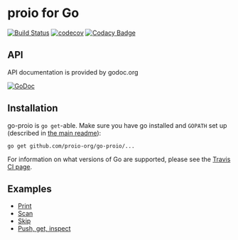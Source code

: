 # proio for Go
[![Build Status](https://travis-ci.org/proio-org/go-proio.svg?branch=master)](https://travis-ci.org/proio-org/go-proio)
[![codecov](https://codecov.io/gh/proio-org/go-proio/branch/master/graph/badge.svg)](https://codecov.io/gh/proio-org/go-proio)
[![Codacy Badge](https://api.codacy.com/project/badge/Grade/d56ae16ac3f848a3a91ee699c79a30cc)](https://www.codacy.com/project/decibelcooper/go-proio/dashboard?utm_source=github.com&amp;utm_medium=referral&amp;utm_content=proio-org/go-proio&amp;utm_campaign=Badge_Grade_Dashboard)

## API
API documentation is provided by godoc.org

[![GoDoc](https://godoc.org/github.com/proio-org/go-proio?status.svg)](https://godoc.org/github.com/proio-org/go-proio)

## Installation
go-proio is `go get`-able.  Make sure you have go installed and `GOPATH` set up (described in [the main readme](../README.md)):
```shell
go get github.com/proio-org/go-proio/...
```

For information on what versions of Go are supported, please see the [Travis CI page](https://travis-ci.org/proio-org).

## Examples
* [Print](example_print_test.go)
* [Scan](example_scan_test.go)
* [Skip](example_skip_test.go)
* [Push, get, inspect](example_pushGetInspect_test.go)
